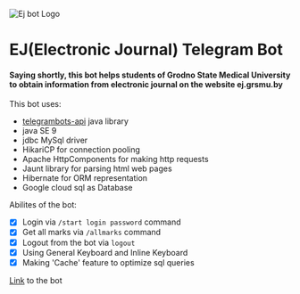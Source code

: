 ![Ej bot Logo](https://i.imgur.com/dYftizx.png)

# EJ(Electronic Journal) Telegram Bot
#### Saying shortly, this bot helps students of Grodno State Medical University to obtain information from electronic journal on the website ej.grsmu.by

This bot uses:
* [telegrambots-api](https://github.com/rubenlagus/TelegramBots/) java library
* java SE 9
* jdbc MySql driver
* HikariCP for connection pooling
* Apache HttpComponents for making http requests
* Jaunt library for parsing html web pages
* Hibernate for ORM representation
* Google cloud sql as Database

Abilites of the bot:
- [x] Login via `/start login password` command
- [x] Get all marks via `/allmarks` command
- [x] Logout from the bot via `logout`
- [x] Using General Keyboard and Inline Keyboard
- [x] Making 'Cache' feature to optimize sql queries

[Link](https://t.me/ejgrsmu_bot) to the bot
